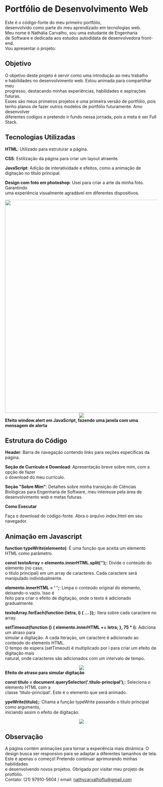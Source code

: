 <h1><b>Portfólio de Desenvolvimento Web</h1></b>
  
Este é o código-fonte do meu primeiro portfólio,<br>
desenvolvido como parte do meu aprendizado em tecnologias web.<br>
Meu nome é Nathália Carvalho, sou uma estudante de Engenharia<br>
de Software e dedicada aos estudos autodidata de desenvolvedora front-end.<br>
Vou apresentar o projeto:

<h2>Objetivo</h2>

O objetivo deste projeto é servir como uma introdução ao meu trabalho<br>
e habilidades no desenvolvimento web. Estou animada para compartilhar meu<br>
progresso, destacando minhas experiências, habilidades e aspirações futuras.<br>
Esses são meus primeiros projetos e uma primeira versão de portfólio, pois<br>
tenho planos de fazer outros modelos de portfólio futuramente. Amo desenvolver<br>
diferentes codigos e pretendo ir fundo nessa jornada, pois a meta é ser Full Stack.<br>

<h2>Tecnologias Utilizadas</h2>

<b>HTML</b>: Utilizado para estruturar a página.

<b>CSS</b>: Estilização da página para criar um layout atraente.

<b>JavaScript</b>: Adição de interatividade e efeitos, como a animação de digitação no título principal.

<b>Design com foto em photoshop</b>: Usei para criar a arte da minha foto. Garantindo<br> 
uma experiência visualmente agradável em diferentes dispositivos.


<div align="center">
 <img src="https://github.com/nathycarvalho13/Primeiro_Website/assets/137252066/0c9fae46-e765-4bb0-a652-02f75028a8e2" width="700px" />
</div>

<div align="center">
 <img src="https://github.com/nathycarvalho13/Primeiro_Website/assets/137252066/3686b040-686c-4e96-b15c-84189488212d" />
</div>
<B>Efeito  window.alert em JavaScript, fazendo uma janela com uma mensagem de alerta </B>



<h2>Estrutura do Código</h2>

<b>Header</b>: Barra de navegação contendo links para seções específicas da página.

<b>Seção de Currículo e Download</b>: Apresentação breve sobre mim, com a opção de fazer<br>
o download do meu currículo.

<b>Seção "Sobre Mim"</b>: Detalhes sobre minha transição de Ciências Biológicas para Engenharia de Software, meu interesse pela área de desenvolvimento web e metas futuras.

<b>Como Executar</b>

Faça o download do código-fonte.
Abra o arquivo index.html em seu navegador.


<H2> Animação em Javascript</H2>

<b>function typeWrite(elemento)</b>: É uma função que aceita um elemento HTML como parâmetro.

<b>const textoArray = elemento.innerHTML.split('');</b>: Divide o conteúdo do elemento (no caso,<br>
o título principal) em um array de caracteres. Cada caractere será manipulado individualmente.

<b>elemento.innerHTML = ' ';</b>: Limpa o conteúdo original do elemento, deixando-o vazio. Isso é<br>
feito para criar o efeito de digitação, onde o texto é adicionado gradualmente.

<b>textoArray.forEach(function (letra, i) { ... });</b>: Itera sobre cada caractere no array.

<b>setTimeout(function () { elemento.innerHTML += letra; }, 75 * i)</b>: Adiciona um atraso para<br>
simular a digitação. A cada iteração, um caractere é adicionado ao conteúdo do elemento HTML.<br>
O tempo de espera (setTimeout) é multiplicado por i para criar um efeito de digitação mais <br>
natural, onde caracteres são adicionados com um intervalo de tempo.

<div align="center">
 <img src="https://github.com/nathycarvalho13/Primeiro_Website/assets/137252066/b0a16e95-c0ec-4680-84a2-69e7f9657bd5" />
</div>
<b> Efeito de atraso para simular digitação</b>


<b>const titulo = document.querySelector('.titulo-principal');</b>: Seleciona o elemento HTML com a<br>
classe 'titulo-principal'. Este é o elemento que será animado.

<b>ypeWrite(titulo);</b>: Chama a função typeWrite passando o título principal como argumento,<br>
iniciando assim o efeito de digitação.

<div align="center">
 <img src="https://github.com/nathycarvalho13/Primeiro_Website/assets/137252066/d928161a-4b09-4e69-8734-d70cd1e5ea64" />
</div>


<h2>Observação</h2>

A página contém animações para tornar a experiência mais dinâmica.
O design busca ser responsivo para se adaptar a diferentes tamanhos de tela.
Este é apenas o começo! Pretendo continuar aprimorando minhas habilidades <br>
e desenvolvendo novos projetos. Obrigada por visitar meu projeto de protfólio.<br>
Contato: (21) 97910-5604 / email: nathycarvalhoflu@gmail.com
